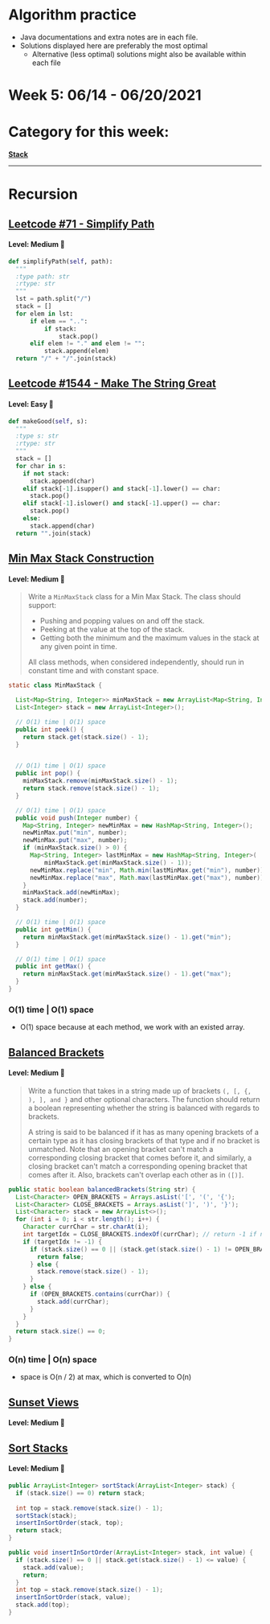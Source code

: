 # Algorithm practice

* Java documentations and extra notes are in each file.
* Solutions displayed here are preferably the most optimal
    * Alternative (less optimal) solutions might also be available within each 
    file

# Week 5: 06/14 - 06/20/2021

# Category for this week:
**[Stack](#stack)**<br>

---

# Recursion

## [Leetcode #71 - Simplify Path](https://leetcode.com/problems/simplify-path/)

#### Level: Medium 📘

```python
def simplifyPath(self, path):
  """
  :type path: str
  :rtype: str
  """
  lst = path.split("/")
  stack = []
  for elem in lst:
      if elem == "..":
          if stack:
              stack.pop()
      elif elem != "." and elem != "":
          stack.append(elem)
  return "/" + "/".join(stack)
```

## [Leetcode #1544 - Make The String Great](https://leetcode.com/problems/make-the-string-great/)

#### Level: Easy 📗

```python
def makeGood(self, s):
  """
  :type s: str
  :rtype: str
  """
  stack = []
  for char in s:
    if not stack:
      stack.append(char)
    elif stack[-1].isupper() and stack[-1].lower() == char:
      stack.pop()
    elif stack[-1].islower() and stack[-1].upper() == char:
      stack.pop()
    else:
      stack.append(char)
  return "".join(stack)
```

## [Min Max Stack Construction](Stacks/src/main/java/MinMaxStackConstruction.java)

#### Level: Medium 📘

> Write a `MinMaxStack` class for a Min Max Stack. The class should support:
> - Pushing and popping values on and off the stack.
> - Peeking at the value at the top of the stack.
> - Getting both the minimum and the maximum values in the stack at any given point in time.
>
> All class methods, when considered independently, should run in constant time and with constant space.

```java
static class MinMaxStack {

  List<Map<String, Integer>> minMaxStack = new ArrayList<Map<String, Integer>>();
  List<Integer> stack = new ArrayList<Integer>();

  // O(1) time | O(1) space
  public int peek() {
    return stack.get(stack.size() - 1);
  }


  // O(1) time | O(1) space
  public int pop() {
    minMaxStack.remove(minMaxStack.size() - 1);
    return stack.remove(stack.size() - 1);
  }

  // O(1) time | O(1) space
  public void push(Integer number) {
    Map<String, Integer> newMinMax = new HashMap<String, Integer>();
    newMinMax.put("min", number);
    newMinMax.put("max", number);
    if (minMaxStack.size() > 0) {
      Map<String, Integer> lastMinMax = new HashMap<String, Integer>(
          minMaxStack.get(minMaxStack.size() - 1));
      newMinMax.replace("min", Math.min(lastMinMax.get("min"), number));
      newMinMax.replace("max", Math.max(lastMinMax.get("max"), number));
    }
    minMaxStack.add(newMinMax);
    stack.add(number);
  }

  // O(1) time | O(1) space
  public int getMin() {
    return minMaxStack.get(minMaxStack.size() - 1).get("min");
  }

  // O(1) time | O(1) space
  public int getMax() {
    return minMaxStack.get(minMaxStack.size() - 1).get("max");
  }
}
```

### O(1) time | O(1) space
* O(1) space because at each method, we work with an existed array.

## [Balanced Brackets](Stacks/src/main/java/BalancedBrackets.java)

#### Level: Medium 📘

> Write a function that takes in a string made up of brackets `(, [, {, ), ], and }` and other optional characters. The function should return a boolean representing whether the string is balanced with regards to brackets.
>
> A string is said to be balanced if it has as many opening brackets of a certain type as it has closing brackets of that type and if no bracket is unmatched. Note that an opening bracket can't match a corresponding closing bracket that comes before it, and similarly, a closing bracket can't match a corresponding opening bracket that comes after it. Also, brackets can't overlap each other as in `([)]`.

```java
public static boolean balancedBrackets(String str) {
  List<Character> OPEN_BRACKETS = Arrays.asList('[', '(', '{');
  List<Character> CLOSE_BRACKETS = Arrays.asList(']', ')', '}');
  List<Character> stack = new ArrayList<>();
  for (int i = 0; i < str.length(); i++) {
    Character currChar = str.charAt(i);
    int targetIdx = CLOSE_BRACKETS.indexOf(currChar); // return -1 if not found
    if (targetIdx != -1) {
      if (stack.size() == 0 || (stack.get(stack.size() - 1) != OPEN_BRACKETS.get(targetIdx))) {
        return false;
      } else {
        stack.remove(stack.size() - 1);
      }
    } else {
      if (OPEN_BRACKETS.contains(currChar)) {
        stack.add(currChar);
      }
    }
  }
  return stack.size() == 0;
}
```

### O(n) time | O(n) space
* space is O(n / 2) at max, which is converted to O(n)

## [Sunset Views](Stacks/src/main/java/SunsetViews.java)

#### Level: Medium 📘

## [Sort Stacks](Stacks/src/main/java/SortStack.java)

#### Level: Medium 📘

```java
public ArrayList<Integer> sortStack(ArrayList<Integer> stack) {
  if (stack.size() == 0) return stack;
  
  int top = stack.remove(stack.size() - 1);
  sortStack(stack);
  insertInSortOrder(stack, top);
  return stack;
}

public void insertInSortOrder(ArrayList<Integer> stack, int value) {
  if (stack.size() == 0 || stack.get(stack.size() - 1) <= value) {
    stack.add(value);
    return;
  }
  int top = stack.remove(stack.size() - 1);
  insertInSortOrder(stack, value);
  stack.add(top);
}
```
